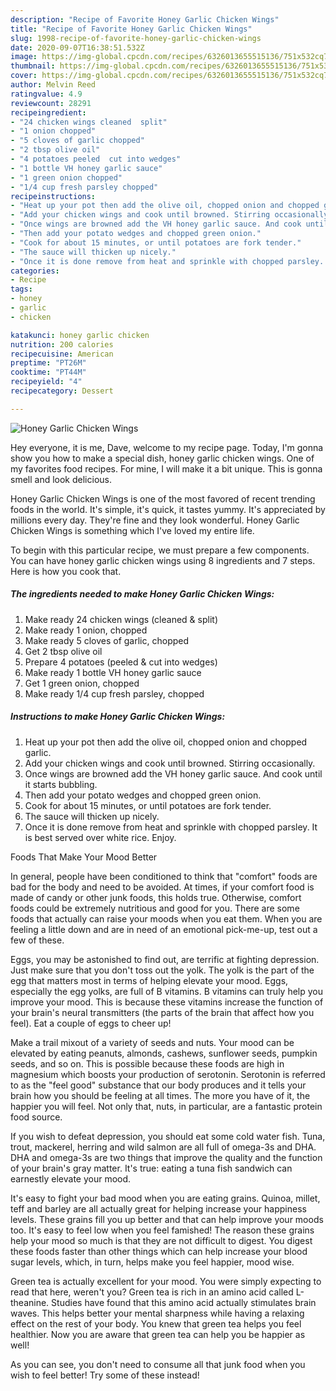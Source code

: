 ```yaml
---
description: "Recipe of Favorite Honey Garlic Chicken Wings"
title: "Recipe of Favorite Honey Garlic Chicken Wings"
slug: 1998-recipe-of-favorite-honey-garlic-chicken-wings
date: 2020-09-07T16:38:51.532Z
image: https://img-global.cpcdn.com/recipes/6326013655515136/751x532cq70/honey-garlic-chicken-wings-recipe-main-photo.jpg
thumbnail: https://img-global.cpcdn.com/recipes/6326013655515136/751x532cq70/honey-garlic-chicken-wings-recipe-main-photo.jpg
cover: https://img-global.cpcdn.com/recipes/6326013655515136/751x532cq70/honey-garlic-chicken-wings-recipe-main-photo.jpg
author: Melvin Reed
ratingvalue: 4.9
reviewcount: 28291
recipeingredient:
- "24 chicken wings cleaned  split"
- "1 onion chopped"
- "5 cloves of garlic chopped"
- "2 tbsp olive oil"
- "4 potatoes peeled  cut into wedges"
- "1 bottle VH honey garlic sauce"
- "1 green onion chopped"
- "1/4 cup fresh parsley chopped"
recipeinstructions:
- "Heat up your pot then add the olive oil, chopped onion and chopped garlic."
- "Add your chicken wings and cook until browned. Stirring occasionally."
- "Once wings are browned add the VH honey garlic sauce. And cook until it starts bubbling."
- "Then add your potato wedges and chopped green onion."
- "Cook for about 15 minutes, or until potatoes are fork tender."
- "The sauce will thicken up nicely."
- "Once it is done remove from heat and sprinkle with chopped parsley. It is best served over white rice. Enjoy."
categories:
- Recipe
tags:
- honey
- garlic
- chicken

katakunci: honey garlic chicken 
nutrition: 200 calories
recipecuisine: American
preptime: "PT26M"
cooktime: "PT44M"
recipeyield: "4"
recipecategory: Dessert

---
```



![Honey Garlic Chicken Wings](https://img-global.cpcdn.com/recipes/6326013655515136/751x532cq70/honey-garlic-chicken-wings-recipe-main-photo.jpg)

Hey everyone, it is me, Dave, welcome to my recipe page. Today, I'm gonna show you how to make a special dish, honey garlic chicken wings. One of my favorites food recipes. For mine, I will make it a bit unique. This is gonna smell and look delicious.

Honey Garlic Chicken Wings is one of the most favored of recent trending foods in the world. It's simple, it's quick, it tastes yummy. It's appreciated by millions every day. They're fine and they look wonderful. Honey Garlic Chicken Wings is something which I've loved my entire life.




To begin with this particular recipe, we must prepare a few components. You can have honey garlic chicken wings using 8 ingredients and 7 steps. Here is how you cook that.

<!--inarticleads1-->

##### The ingredients needed to make Honey Garlic Chicken Wings:

1. Make ready 24 chicken wings (cleaned &amp; split)
1. Make ready 1 onion, chopped
1. Make ready 5 cloves of garlic, chopped
1. Get 2 tbsp olive oil
1. Prepare 4 potatoes (peeled &amp; cut into wedges)
1. Make ready 1 bottle VH honey garlic sauce
1. Get 1 green onion, chopped
1. Make ready 1/4 cup fresh parsley, chopped




<!--inarticleads2-->

##### Instructions to make Honey Garlic Chicken Wings:

1. Heat up your pot then add the olive oil, chopped onion and chopped garlic.
1. Add your chicken wings and cook until browned. Stirring occasionally.
1. Once wings are browned add the VH honey garlic sauce. And cook until it starts bubbling.
1. Then add your potato wedges and chopped green onion.
1. Cook for about 15 minutes, or until potatoes are fork tender.
1. The sauce will thicken up nicely.
1. Once it is done remove from heat and sprinkle with chopped parsley. It is best served over white rice. Enjoy.




Foods That Make Your Mood Better


In general, people have been conditioned to think that "comfort" foods are bad for the body and need to be avoided. At times, if your comfort food is made of candy or other junk foods, this holds true. Otherwise, comfort foods could be extremely nutritious and good for you. There are some foods that actually can raise your moods when you eat them. When you are feeling a little down and are in need of an emotional pick-me-up, test out a few of these.

Eggs, you may be astonished to find out, are terrific at fighting depression. Just make sure that you don't toss out the yolk. The yolk is the part of the egg that matters most in terms of helping elevate your mood. Eggs, especially the egg yolks, are full of B vitamins. B vitamins can truly help you improve your mood. This is because these vitamins increase the function of your brain's neural transmitters (the parts of the brain that affect how you feel). Eat a couple of eggs to cheer up!

Make a trail mixout of a variety of seeds and nuts. Your mood can be elevated by eating peanuts, almonds, cashews, sunflower seeds, pumpkin seeds, and so on. This is possible because these foods are high in magnesium which boosts your production of serotonin. Serotonin is referred to as the "feel good" substance that our body produces and it tells your brain how you should be feeling at all times. The more you have of it, the happier you will feel. Not only that, nuts, in particular, are a fantastic protein food source.

If you wish to defeat depression, you should eat some cold water fish. Tuna, trout, mackerel, herring and wild salmon are all full of omega-3s and DHA. DHA and omega-3s are two things that improve the quality and the function of your brain's gray matter. It's true: eating a tuna fish sandwich can earnestly elevate your mood. 

It's easy to fight your bad mood when you are eating grains. Quinoa, millet, teff and barley are all actually great for helping increase your happiness levels. These grains fill you up better and that can help improve your moods too. It's easy to feel low when you feel famished! The reason these grains help your mood so much is that they are not difficult to digest. You digest these foods faster than other things which can help increase your blood sugar levels, which, in turn, helps make you feel happier, mood wise.

Green tea is actually excellent for your mood. You were simply expecting to read that here, weren't you? Green tea is rich in an amino acid called L-theanine. Studies have found that this amino acid actually stimulates brain waves. This helps better your mental sharpness while having a relaxing effect on the rest of your body. You knew that green tea helps you feel healthier. Now you are aware that green tea can help you be happier as well!

As you can see, you don't need to consume all that junk food when you wish to feel better! Try some of these instead!

